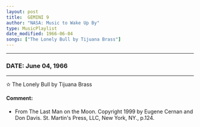 ```yaml
---
layout: post
title:  GEMINI 9
author: "NASA: Music to Wake Up By"
type: MusicPlaylist
date_modified: 1966-06-04
songs: ["The Lonely Bull by Tijuana Brass"]
---
```


----
### DATE: June 04, 1966
----
✫ The Lonely Bull by Tijuana Brass

#### Comment:
* From The Last Man on the Moon. Copyright 1999 by Eugene Cernan and Don Davis. St. Martin's Press,  LLC, New York, NY., p.124.



<br/>
<center>
	<a target="_blank"
	   href="https://twitter.com/intent/tweet?hashtags=Space,NASA,Playlist,NASAWakeupCalls,SpaceProgram&text={{ page.author}}, '{{ page.songs.first }}' {{ page.title }}, {{ page.date | date: '%B %d, %Y' }}. {{ site.url }}{{ page.url }}&via=nasawakeupcalls"><i class="fab fa-twitter" alt="Tweet this page" style="font-size: 1.3em;"></i></a>
	&nbsp; 	<i class="fas fa-user-astronaut" style="font-size: 1.5em;"></i> &nbsp;
    <a type="amzn" search="'The Lonely Bull by Tijuana Brass'" category="popular music">
    <i class="fab fa-amazon" style="font-size: 1.3em;"></i></a>
</center>
